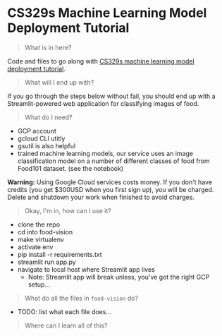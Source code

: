 # CS329s Machine Learning Model Deployment Tutorial

> What is in here?

Code and files to go along with [CS329s machine learning model deployment tutorial](https://stanford-cs329s.github.io/syllabus.html).

> What will I end up with?

If you go through the steps below without fail, you should end up with a Streamlit-powered web application for classifying images of food.

> What do I need?

* GCP account
* gcloud CLI utitly
* gsutil is also helpful 
* trained machine learning models, our service uses an image classification model on a number of different classes of food from Food101 dataset. (see the notebook)

**Warning:** Using Google Cloud services costs money. If you don't have credits (you get $300USD when you first sign up), you will be charged. Delete and shutdown your work when finished to avoid charges.

> Okay, I'm in, how can I use it?

* clone the repo
* cd into food-vision
* make virtualenv 
* activate env
* pip install -r requirements.txt 
* streamlit run app.py
* navigate to local host where Streamlit app lives
  * Note: Streamlit app will break unless, you've got the right GCP setup...

> What do all the files in `food-vision` do?

* TODO: list what each file does...

> Where can I learn all of this?



